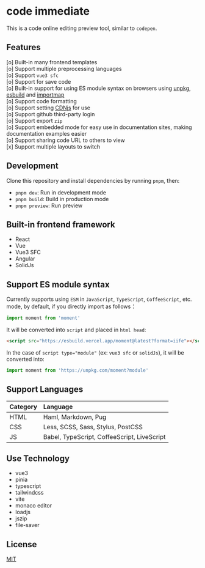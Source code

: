 # code immediate

This is a code online editing preview tool, similar to `codepen`.

## Features

[o] Built-in many frontend templates  
[o] Support multiple preprocessing languages  
[o] Support `vue3 sfc`  
[o] Support for save code  
[o] Built-in support for using ES module syntax on browsers using [unpkg](https://unpkg.com/), [esbuild](https://esbuild.vercel.app) and [importmap](https://github.com/WICG/import-maps)  
[o] Support code formatting  
[o] Support setting [CDNjs](https://cdnjs.com/) for use  
[o] Support github third-party login  
[o] Support export `zip`  
[o] Support embedded mode for easy use in documentation sites, making documentation examples easier  
[o] Support sharing code URL to others to view  
[x] Support multiple layouts to switch  

## Development

Clone this repository and install dependencies by running `pnpm`, then:

- `pnpm dev`: Run in development mode
- `pnpm build`: Build in production mode
- `pnpm preview`: Run preview

## Built-in frontend framework

- React
- Vue
- Vue3 SFC
- Angular
- SolidJs

## Support ES module syntax

Currently supports using `ESM` in `JavaScript`, `TypeScript`, `CoffeeScript`, etc. mode, by default, if you directly import as follows：

```js
import moment from 'moment'
```

It will be converted into `script` and placed in `html head`:

```html
<script src="https://esbuild.vercel.app/moment@latest?format=iife"></script>
```

In the case of `script type="module"` (ex: `vue3 sfc` or `solidJs`), it will be converted into:

```js
import moment from 'https://unpkg.com/moment?module'
```

## Support Languages

Category | Language |
:--- | :--- |
HTML | Haml, Markdown, Pug |
CSS | Less, SCSS, Sass, Stylus, PostCSS |
JS | Babel, TypeScript, CoffeeScript, LiveScript |

## Use Technology

- vue3
- pinia
- typescript
- tailwindcss
- vite
- monaco editor
- loadjs
- jszip
- file-saver

## License

[MIT](https://opensource.org/licenses/MIT)
